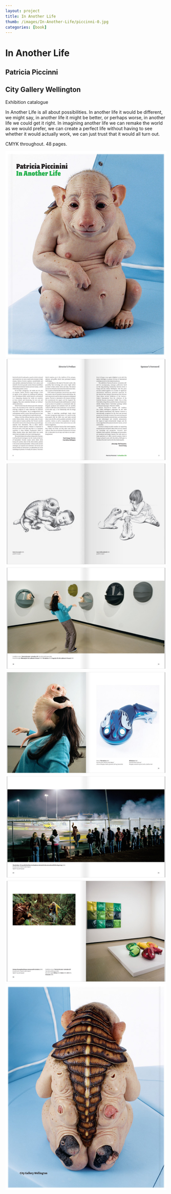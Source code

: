```yaml
---
layout: project
title: In Another Life 
thumb: /images/In-Another-Life/piccinni-0.jpg
categories: [book]
---
```


# In Another Life

## Patricia Piccinni
## City Gallery Wellington

Exhibition catalogue

In Another Life is all about possibilities. In another life it would be different, we might say, in another life it might be better, or perhaps worse, in another life we could get it right. In imagining another life we can remake the world as we would prefer, we can create a perfect life without having to see whether it would actually work, we can just trust that it would all turn out.


CMYK throughout. 48 pages. 

![](/images/In-Another-Life/piccinni-1.jpg)
![](/images/In-Another-Life/piccinni-2.jpg)
![](/images/In-Another-Life/piccinni-3.jpg)
![](/images/In-Another-Life/piccinni-4.jpg)
![](/images/In-Another-Life/piccinni-5.jpg)
![](/images/In-Another-Life/piccinni-6.jpg)
![](/images/In-Another-Life/piccinni-7.jpg)
![](/images/In-Another-Life/piccinni-8.jpg)